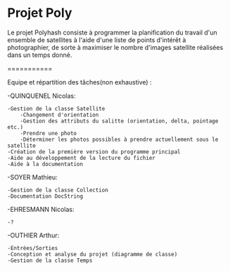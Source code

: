 Projet Poly
===========

Le projet Polyhash consiste à programmer la planification du travail d'un ensemble de satellites à l'aide d'une liste
de points d'intérêt à photographier, de sorte à maximiser le nombre d'images satellite réalisées dans un temps donné.

===========

Equipe et répartition des tâches(non exhaustive) :


-QUINQUENEL Nicolas:

    -Gestion de la classe Satellite
        -Changement d'orientation
        -Gestion des attributs du salitte (orientation, delta, pointage etc.)
        -Prendre une photo
        -Déterminer les photos possibles à prendre actuellement sous le satellite
    -Création de la première version du programme principal
    -Aide au développement de la lecture du fichier
    -Aide à la documentation


-SOYER Mathieu:

    -Gestion de la classe Collection
    -Documentation DocString

-EHRESMANN Nicolas:

    -?

-OUTHIER Arthur:

    -Entrées/Sorties
    -Conception et analyse du projet (diagramme de classe)
    -Gestion de la classe Temps